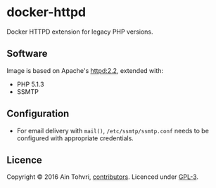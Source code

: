 # docker-httpd

Docker HTTPD extension for legacy PHP versions.

## Software

Image is based on Apache's [httpd:2.2](https://github.com/docker-library/httpd), extended with:

- PHP 5.1.3
- SSMTP

## Configuration

- For email delivery with `mail()`, `/etc/ssmtp/ssmtp.conf` needs to be configured with appropriate credentials.

## Licence

Copyright © 2016 Ain Tohvri, [contributors](https://github.com/ain/docker-httpd/graphs/contributors). Licenced under [GPL-3](https://github.com/ain/docker-httpd/blob/master/LICENSE).
